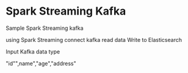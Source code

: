 # Spark Streaming Kafka
Sample Spark Streaming kafka

using Spark Streaming connect kafka read data Write to Elasticsearch 

Input Kafka data type 

"id"",name","age","address"


